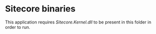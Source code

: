 # Sitecore binaries

This application requires *Sitecore.Kernel.dll* to be present in this folder in order to run.